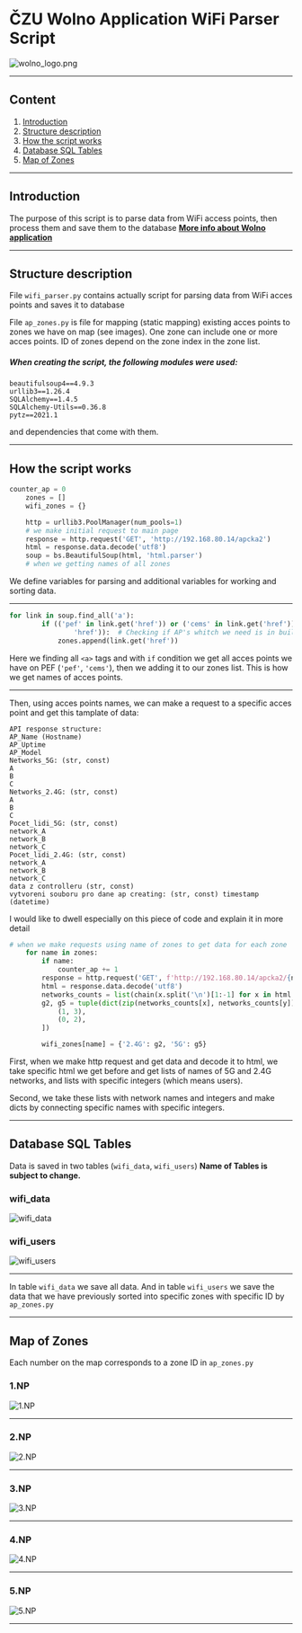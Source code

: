# ČZU Wolno Application WiFi Parser Script

![wolno_logo.png](http://ls40.pef.czu.cz/files/wolno_logo.png)

---
## Content
1. [Introduction](#intro)
2. [Structure description](#structdesc)
3. [How the script works](#howworks)
4. [Database SQL Tables](#DB)
5. [Map of Zones](#zones)


---

## <a id='intro'>Introduction</a>
The purpose of this script is to parse data from WiFi access points, then process them and save them to the database
__[More info about Wolno application](http://ls40.pef.czu.cz/obsazenost-arealu-czu)__


---
## <a id='structdesc'>Structure description</a>

File ```wifi_parser.py``` сontains actually script for parsing data from WiFi acces points and saves it to database

File ```ap_zones.py``` is file for mapping (static mapping) existing acces points to zones we have on map (see images). One zone can include one or more acces points. ID of zones depend on the zone index in the zone list.


##### When creating the script, the following modules were used:
```
beautifulsoup4==4.9.3
urllib3==1.26.4
SQLAlchemy==1.4.5
SQLAlchemy-Utils==0.36.8
pytz==2021.1
```
and dependencies that come with them.
___

## <a id='howworks'>How the script works</a>

```python
counter_ap = 0
    zones = []
    wifi_zones = {}

    http = urllib3.PoolManager(num_pools=1)
    # we make initial request to main page
    response = http.request('GET', 'http://192.168.80.14/apcka2')
    html = response.data.decode('utf8')
    soup = bs.BeautifulSoup(html, 'html.parser')
    # when we getting names of all zones
```
We define variables for parsing and additional variables for working and sorting data. 

___

```python
for link in soup.find_all('a'):
        if (('pef' in link.get('href')) or ('cems' in link.get('href'))) and ('out' not in link.get(
                'href')):  # Checking if AP's whitch we need is in building PEF (pef, cems) and adding to list of names of APs
            zones.append(link.get('href'))
```

Here we finding all `<a>` tags and with `if` condition we get all acces points we have on PEF (`'pef'`, `'cems'`), then we adding it to our zones list. This is how we get names of acces points. 

___

Then, using acces points names, we can make a request to a specific acces point and get this tamplate of data:

```
API response structure:
AP_Name (Hostname)
AP_Uptime 
AP_Model
Networks_5G: (str, const)
A
B
C
Networks_2.4G: (str, const)
A
B
C
Pocet_lidi_5G: (str, const)
network_A
network_B
network_C
Pocet_lidi_2.4G: (str, const)
network_A
network_B
network_C
data z controlleru (str, const)
vytvoreni souboru pro dane ap creating: (str, const) timestamp (datetime)
```


I would like to dwell especially on this piece of code and explain it in more detail
```python
# when we make requests using name of zones to get data for each zone
    for name in zones:
        if name:
            counter_ap += 1
        response = http.request('GET', f'http://192.168.80.14/apcka2/{name}')
        html = response.data.decode('utf8')
        networks_counts = list(chain(x.split('\n')[1:-1] for x in html.split(':')[1:5]))
        g2, g5 = tuple(dict(zip(networks_counts[x], networks_counts[y])) for x, y in [
            (1, 3),
            (0, 2),
        ])

        wifi_zones[name] = {'2.4G': g2, '5G': g5}
```
First, when we make http request and get data and decode it to html, we take specific html we get before and get lists of names of 5G and 2.4G networks, and lists with specific integers (which means users).

Second, we take these lists with network names and integers and make dicts by connecting specific names with specific integers.

___

## <a id='DB'>Database SQL Tables</a>

Data is saved in two tables (`wifi_data`, `wifi_users`) __Name of Tables is subject to change.__

### wifi_data
![wifi_data](wifi_data.jpg)
### wifi_users
![wifi_users](wifi_users.jpg)
___
In table `wifi_data` we save all data. And in table `wifi_users` we save the data that we have previously sorted into specific zones with specific ID by `ap_zones.py`

___

## <a id='zones'>Map of Zones</a>
Each number on the map corresponds to a zone ID in `ap_zones.py`
### 1.NP
![1.NP](1.NP.jpg)
___
### 2.NP
![2.NP](2.NP.jpg)
___
### 3.NP
![3.NP](3.NP.jpg)
___
### 4.NP
![4.NP](4.NP.jpg)
___
### 5.NP
![5.NP](5.NP.jpg)
___


















